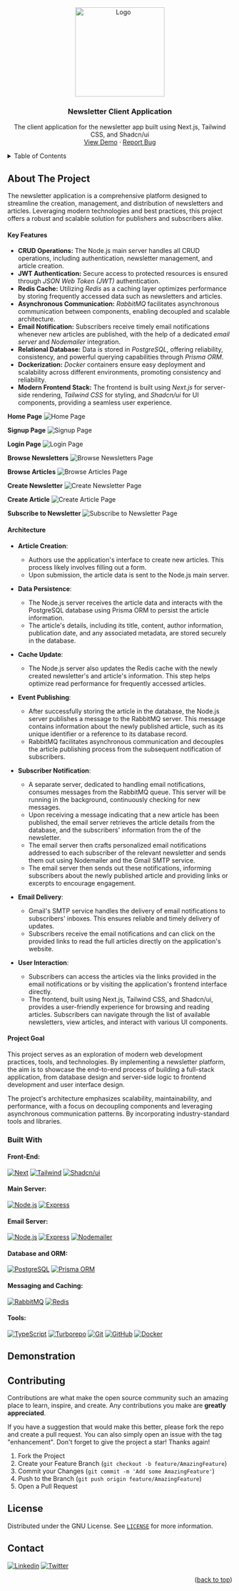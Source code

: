 <!-- PROJECT LOGO -->
<div align="center">
    <img src="https://github.com/KishorBalgi/newsletter-platform/assets/75678927/2e44f5a9-3398-4728-804b-68966921a5d2" alt="Logo" width="200" height="200">

  <h3 align="center">Newsletter Client Application</h3>

  <p align="center">
    The client application for the newsletter app built using Next.js, Tailwind CSS, and Shadcn/ui
    <br />
    <a href="">View Demo</a>
    ·
    <a href="https://github.com/KishorBalgi/newsletter-platform/issues">Report Bug</a>
  </p>
</div>

<!-- TABLE OF CONTENTS -->

<a name="readme-top"></a>

<details>
  <summary>Table of Contents</summary>
  <ol>
    <li>
      <a href="#about-the-project">About The Project</a>
      <ul>
        <li><a href="#built-with">Built With</a></li>
      </ul>
    </li>
    <li><a href="#demonstration">Demonstration</a></li>
    <li><a href="#contributing">Contributing</a></li>
    <li><a href="#license">License</a></li>
    <li><a href="#contact">Contact</a></li>

  </ol>
</details>

<!-- ABOUT THE PROJECT -->

## About The Project

The newsletter application is a comprehensive platform designed to streamline the creation, management, and distribution of newsletters and articles. Leveraging modern technologies and best practices, this project offers a robust and scalable solution for publishers and subscribers alike.

#### Key Features

- **CRUD Operations:** The Node.js main server handles all CRUD operations, including authentication, newsletter management, and article creation.
- **JWT Authentication:** Secure access to protected resources is ensured through _JSON Web Token (JWT)_ authentication.
- **Redis Cache:** Utilizing _Redis_ as a caching layer optimizes performance by storing frequently accessed data such as newsletters and articles.
- **Asynchronous Communication:** _RabbitMQ_ facilitates asynchronous communication between components, enabling decoupled and scalable architecture.
- **Email Notification:** Subscribers receive timely email notifications whenever new articles are published, with the help of a dedicated _email server_ and _Nodemailer_ integration.
- **Relational Database:** Data is stored in _PostgreSQL_, offering reliability, consistency, and powerful querying capabilities through _Prisma ORM_.
- **Dockerization:** _Docker_ containers ensure easy deployment and scalability across different environments, promoting consistency and reliability.
- **Modern Frontend Stack:** The frontend is built using _Next.js_ for server-side rendering, _Tailwind CSS_ for styling, and _Shadcn/ui_ for UI components, providing a seamless user experience.

**Home Page**
<img src="https://github.com/KishorBalgi/newsletter-platform/assets/75678927/1b44244b-0f0b-4c7d-8d96-728ebfafbced" alt="Home Page">

**Signup Page**
<img src="https://github.com/KishorBalgi/newsletter-platform/assets/75678927/4c6142a4-f0a7-4fea-b96d-129e461028d5" alt="Signup Page">

**Login Page**
<img src="https://github.com/KishorBalgi/newsletter-platform/assets/75678927/211f67a2-c9c2-487d-86b5-0face0a04d53" alt="Login Page">

**Browse Newsletters**
<img src="https://github.com/KishorBalgi/newsletter-platform/assets/75678927/7c7019b8-3341-415a-8521-55bd89603279" alt="Browse Newsletters Page">

**Browse Articles**
<img src="https://github.com/KishorBalgi/newsletter-platform/assets/75678927/0d4aa370-8698-41f7-b1e2-40ae96c0cbf0" alt="Browse Articles Page">

**Create Newsletter**
<img src="https://github.com/KishorBalgi/newsletter-platform/assets/75678927/2654bf09-385e-4660-b6f8-5ba851a968d8" alt="Create Newsletter Page">

**Create Article**
<img src="https://github.com/KishorBalgi/newsletter-platform/assets/75678927/25fddfa2-d936-44ac-8497-c1f50458c914" alt="Create Article Page">

**Subscribe to Newsletter**
<img src="https://github.com/KishorBalgi/newsletter-platform/assets/75678927/0737eb20-fd4c-443a-a4db-c220ede1cc4e" alt="Subscribe to Newsletter Page">

#### Architecture

- **Article Creation**:

  - Authors use the application's interface to create new articles. This process likely involves filling out a form.
  - Upon submission, the article data is sent to the Node.js main server.

- **Data Persistence**:

  - The Node.js server receives the article data and interacts with the PostgreSQL database using Prisma ORM to persist the article information.
  - The article's details, including its title, content, author information, publication date, and any associated metadata, are stored securely in the database.

- **Cache Update**:

  - The Node.js server also updates the Redis cache with the newly created newsletter's and article's information. This step helps optimize read performance for frequently accessed articles.

- **Event Publishing**:

  - After successfully storing the article in the database, the Node.js server publishes a message to the RabbitMQ server. This message contains information about the newly published article, such as its unique identifier or a reference to its database record.
  - RabbitMQ facilitates asynchronous communication and decouples the article publishing process from the subsequent notification of subscribers.

- **Subscriber Notification**:

  - A separate server, dedicated to handling email notifications, consumes messages from the RabbitMQ queue. This server will be running in the background, continuously checking for new messages.
  - Upon receiving a message indicating that a new article has been published, the email server retrieves the article details from the database, and the subscribers' information from the of the newsletter.
  - The email server then crafts personalized email notifications addressed to each subscriber of the relevant newsletter and sends them out using Nodemailer and the Gmail SMTP service.
  - The email server then sends out these notifications, informing subscribers about the newly published article and providing links or excerpts to encourage engagement.

- **Email Delivery**:

  - Gmail's SMTP service handles the delivery of email notifications to subscribers' inboxes. This ensures reliable and timely delivery of updates.
  - Subscribers receive the email notifications and can click on the provided links to read the full articles directly on the application's website.

- **User Interaction**:
  - Subscribers can access the articles via the links provided in the email notifications or by visiting the application's frontend interface directly.
  - The frontend, built using Next.js, Tailwind CSS, and Shadcn/ui, provides a user-friendly experience for browsing and reading articles. Subscribers can navigate through the list of available newsletters, view articles, and interact with various UI components.

#### Project Goal

This project serves as an exploration of modern web development practices, tools, and technologies. By implementing a newsletter platform, the aim is to showcase the end-to-end process of building a full-stack application, from database design and server-side logic to frontend development and user interface design.

The project's architecture emphasizes scalability, maintainability, and performance, with a focus on decoupling components and leveraging asynchronous communication patterns. By incorporating industry-standard tools and libraries.

### Built With

#### Front-End:

[![Next][Next.js]][Next-url]
[![Tailwind][tailwind]][tailwind-url]
[![Shadcn/ui][Shadcn]][Shadcn-url]

#### Main Server:

[![Node.js][Node.js]][Node.js-url]
[![Express][Express]][Express-url]

#### Email Server:

[![Node.js][Node.js]][Node.js-url]
[![Express][Express]][Express-url]
[![Nodemailer][Nodemailer]][Nodemailer-url]

#### Database and ORM:

[![PostgreSQL][Postgre]][Postgre-url]
[![Prisma ORM][prisma]][prisma-url]

#### Messaging and Caching:

[![RabbitMQ][RabbitMQ]][RabbitMQ-url]
[![Redis][Redis]][Redis-url]

#### Tools:

[![TypeScript][TS]][TS-url]
[![Turborepo][Turborepo]][Turborepo-url]
[![Git][Git]][Git-url]
[![GitHub][GitHub]][GitHub-url]
[![Docker][Docker]][Docker-url]

<!-- [![Prometheus][Prometheus]][Prometheus-url]
[![Grafana][Grafana]][Grafana-url] -->

## Demonstration

<!-- CONTRIBUTING -->

## Contributing

Contributions are what make the open source community such an amazing place to learn, inspire, and create. Any contributions you make are **greatly appreciated**.

If you have a suggestion that would make this better, please fork the repo and create a pull request. You can also simply open an issue with the tag "enhancement".
Don't forget to give the project a star! Thanks again!

1. Fork the Project
2. Create your Feature Branch (`git checkout -b feature/AmazingFeature`)
3. Commit your Changes (`git commit -m 'Add some AmazingFeature'`)
4. Push to the Branch (`git push origin feature/AmazingFeature`)
5. Open a Pull Request

<!-- LICENSE -->

## License

Distributed under the GNU License. See [`LICENSE`](https://github.com/KishorBalgi/newsletter-platform/blob/main/LICENSE) for more information.

<!-- CONTACT -->

## Contact

[![Linkedin][lnk]][lnk-url]
[![Twitter][twitter]][twitter-url]

<p align="right">(<a href="#readme-top">back to top</a>)</p>

<!-- MARKDOWN LINKS & IMAGES -->

[Next.js]: https://img.shields.io/badge/next.js-000000?style=for-the-badge&logo=nextdotjs&logoColor=white
[Next-url]: https://nextjs.org/
[TS]: https://img.shields.io/badge/TypeScript-007ACC?style=for-the-badge&logo=typescript&logoColor=white
[TS-url]: https://www.typescriptlang.org/
[Express]: https://img.shields.io/badge/Express.js-000000?style=for-the-badge&logo=express&logoColor=white
[Express-url]: https://expressjs.com/
[Postgre]: https://img.shields.io/badge/PostgreSQL-316192?style=for-the-badge&logo=postgresql&logoColor=white
[Postgre-url]: https://www.postgresql.org/
[prisma]: https://img.shields.io/badge/Prisma-3982CE?style=for-the-badge&logo=Prisma&logoColor=white
[prisma-url]: https://www.prisma.io/
[tailwind]: https://img.shields.io/badge/Tailwind_CSS-38B2AC?style=for-the-badge&logo=tailwind-css&logoColor=white
[tailwind-url]: https://tailwindcss.com/
[RabbitMQ]: https://img.shields.io/badge/Rabbitmq-FF6600?style=for-the-badge&logo=rabbitmq&logoColor=white
[RabbitMQ-url]: https://www.rabbitmq.com/
[Redis]: https://img.shields.io/badge/redis-%23DD0031.svg?style=for-the-badge&logo=redis&logoColor=white
[Redis-url]: https://redis.io/
[lnk]: https://img.shields.io/badge/LinkedIn-0077B5?style=for-the-badge&logo=linkedin&logoColor=white
[lnk-url]: https://www.linkedin.com/in/kishorbalgi/
[twitter]: https://img.shields.io/badge/Twitter-1DA1F2?style=for-the-badge&logo=twitter&logoColor=white
[twitter-url]: https://twitter.com/KishorBalgi
[Docker]: https://img.shields.io/badge/docker-%230db7ed.svg?style=for-the-badge&logo=docker&logoColor=white
[Docker-url]: https://www.docker.com/
[Grafana]: https://img.shields.io/badge/grafana-%23F46800.svg?style=for-the-badge&logo=grafana&logoColor=white
[Grafana-url]: https://grafana.com/
[Prometheus]: https://img.shields.io/badge/Prometheus-E6522C?style=for-the-badge&logo=Prometheus&logoColor=white
[Prometheus-url]: https://prometheus.io/
[Git]: https://img.shields.io/badge/git-%23F05033.svg?style=for-the-badge&logo=git&logoColor=white
[Git-url]: https://git-scm.com/
[GitHub]: https://img.shields.io/badge/GitHub-100000?style=for-the-badge&logo=github&logoColor=white
[GitHub-url]: https://github.com
[Node.js]: https://img.shields.io/badge/Node.js-43853D?style=for-the-badge&logo=node.js&logoColor=white
[Node.js-url]: https://nodejs.org/en/
[Nodemailer]: https://img.shields.io/badge/Nodemailer-009CAB?style=for-the-badge&logo=Nodemailer&logoColor=white
[Nodemailer-url]: https://nodemailer.com/about/
[Turborepo]: https://img.shields.io/badge/turborepo-000000?style=for-the-badge&logo=turborepo&logoColor=white
[Turborepo-url]: https://turborepo.com/
[Shadcn]: https://img.shields.io/badge/shadcn/ui-000000?style=for-the-badge&logo=shadcn&logoColor=white
[Shadcn-url]: https://shadcn.com/
